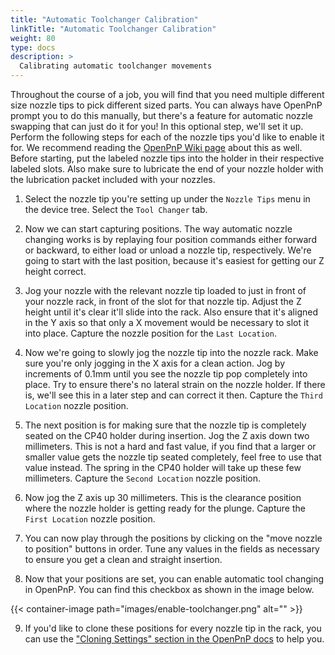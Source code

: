```yaml
---
title: "Automatic Toolchanger Calibration"
linkTitle: "Automatic Toolchanger Calibration"
weight: 80
type: docs
description: >
  Calibrating automatic toolchanger movements
---
```


Throughout the course of a job, you will find that you need multiple different size nozzle tips to pick different sized parts. You can always have OpenPnP prompt you to do this manually, but there's a feature for automatic nozzle swapping that can just do it for you! In this optional step, we'll set it up. Perform the following steps for each of the nozzle tips you'd like to enable it for. We recommend reading the [OpenPnP Wiki page](https://github.com/openpnp/openpnp/wiki/Nozzle-Tip-Changer) about this as well. Before starting, put the labeled nozzle tips into the holder in their respective labeled slots. Also make sure to lubricate the end of your nozzle holder with the lubrication packet included with your nozzles.

1. Select the nozzle tip you're setting up under the `Nozzle Tips` menu in the device tree. Select the `Tool Changer` tab.

2. Now we can start capturing positions. The way automatic nozzle changing works is by replaying four position commands either forward or backward, to either load or unload a nozzle tip, respectively. We're going to start with the last position, because it's easiest for getting our Z height correct.

3. Jog your nozzle with the relevant nozzle tip loaded to just in front of your nozzle rack, in front of the slot for that nozzle tip. Adjust the Z height until it's clear it'll slide into the rack. Also ensure that it's aligned in the Y axis so that only a X movement would be necessary to slot it into place. Capture the nozzle position for the `Last Location`.

4. Now we're going to slowly jog the nozzle tip into the nozzle rack. Make sure you're only jogging in the X axis for a clean action. Jog by increments of 0.1mm until you see the nozzle tip pop completely into place. Try to ensure there's no lateral strain on the nozzle holder. If there is, we'll see this in a later step and can correct it then. Capture the `Third Location` nozzle position.

5. The next position is for making sure that the nozzle tip is completely seated on the CP40 holder during insertion. Jog the Z axis down two millimeters. This is not a hard and fast value, if you find that a larger or smaller value gets the nozzle tip seated completely, feel free to use that value instead. The spring in the CP40 holder will take up these few millimeters. Capture the `Second Location` nozzle position.

6. Now jog the Z axis up 30 millimeters. This is the clearance position where the nozzle holder is getting ready for the plunge. Capture the `First Location` nozzle position.

7. You can now play through the positions by clicking on the "move nozzle to position" buttons in order. Tune any values in the fields as necessary to ensure you get a clean and straight insertion.

8. Now that your positions are set, you can enable automatic tool changing in OpenPnP. You can find this checkbox as shown in the image below.

{{< container-image path="images/enable-toolchanger.png" alt="" >}}

9. If you'd like to clone these positions for every nozzle tip in the rack, you can use the ["Cloning Settings" section in the OpenPnP docs](https://github.com/openpnp/openpnp/wiki/Nozzle-Tip-Changer#cloning-settings) to help you.
